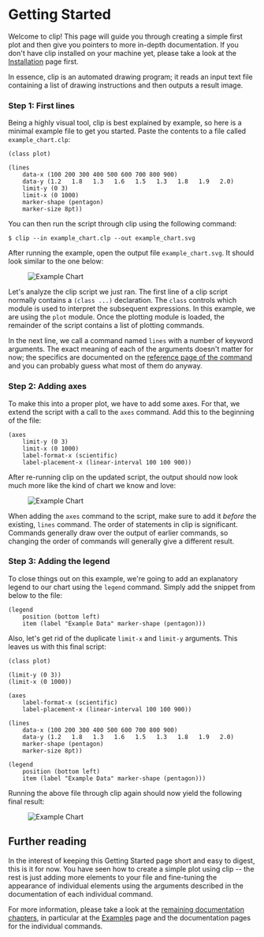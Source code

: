 Getting Started
===============

Welcome to clip! This page will guide you through creating a simple first plot
and then give you pointers to more in-depth documentation. If you don't have
clip installed on your machine yet, please take a look at the [Installation](/documentation/installation)
page first.

In essence, clip is an automated drawing program; it reads an input text file
containing a list of drawing instructions and then outputs a result image.

### Step 1: First lines

Being a highly visual tool, clip is best explained by example, so here is a
minimal example file to get you started. Paste the contents to a file called
`example_chart.clp`:

    (class plot)

    (lines
        data-x (100 200 300 400 500 600 700 800 900)
        data-y (1.2   1.8   1.3   1.6   1.5   1.3   1.8   1.9   2.0)
        limit-y (0 3)
        limit-x (0 1000)
        marker-shape (pentagon)
        marker-size 8pt))

You can then run the script through clip using the following command:

    $ clip --in example_chart.clp --out example_chart.svg

After running the example, open the output file `example_chart.svg`. It should
look similar to the one below:

<figure>
  <img class="small" alt="Example Chart" src="/figures/quickstart1.svg" />
</figure>

Let's analyze the clip script we just ran. The first line of a clip script
normally contains a `(class ...)` declaration. The `class` controls which module
is used to interpret the subsequent expressions. In this example, we are using the
`plot` module. Once the plotting module is loaded, the remainder of the script
contains a list of plotting commands.

In the next line, we call a command named `lines` with a number of keyword
arguments. The exact meaning of each of the arguments doesn't matter for
now; the specifics are documented on the [reference page of the command](/plot/lines)
and you can probably guess what most of them do anyway.

### Step 2: Adding axes

To make this into a proper plot, we have to add some axes. For that, we extend
the script with a call to the `axes` command. Add this to the beginning of the file:

    (axes
        limit-y (0 3)
        limit-x (0 1000)
        label-format-x (scientific)
        label-placement-x (linear-interval 100 100 900))

After re-running clip on the updated script, the output should now look much
more like the kind of chart we know and love:

<figure>
  <img class="small" alt="Example Chart" src="/figures/quickstart2.svg" />
</figure>

When adding the `axes` command to the script, make sure to add it _before_ the
existing, `lines` command. The order of statements in clip is significant. Commands
generally draw over the output of earlier commands, so changing the order of
commands will generally give a different result.

### Step 3: Adding the legend

To close things out on this example, we're going to add an explanatory legend to
our chart using the `legend` command. Simply add the snippet from below to the
file:

    (legend
        position (bottom left)
        item (label "Example Data" marker-shape (pentagon)))

Also, let's get rid of the duplicate `limit-x` and `limit-y` arguments. This leaves
us with this final script:

    (class plot)

    (limit-y (0 3))
    (limit-x (0 1000))

    (axes
        label-format-x (scientific)
        label-placement-x (linear-interval 100 100 900))

    (lines
        data-x (100 200 300 400 500 600 700 800 900)
        data-y (1.2   1.8   1.3   1.6   1.5   1.3   1.8   1.9   2.0)
        marker-shape (pentagon)
        marker-size 8pt))

    (legend
        position (bottom left)
        item (label "Example Data" marker-shape (pentagon)))


Running the above file through clip again should now yield the following final result:

<figure>
  <img class="small" alt="Example Chart" src="/figures/quickstart3.svg" />
</figure>


Further reading
---------------

In the interest of keeping this Getting Started page short and easy to digest,
this is it for now. You have seen how to create a simple plot using clip -- the rest
is just adding more elements to your file and fine-tuning the appearance of
individual elements using the arguments described in the documentation of each
individual command.

For more information, please take a look at the [remaining documentation chapters](/plot),
in particular at the [Examples](/examples) page and the documentation pages for
the individual commands.


